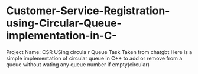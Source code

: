 # Customer-Service-Registration-using-Circular-Queue-implementation-in-C-
Project Name: CSR USing circula r Queue
Task Taken from chatgbt
Here is a simple implementation of circular queue in C++ to add or remove from a queue without wating any queue number if empty(circular)
